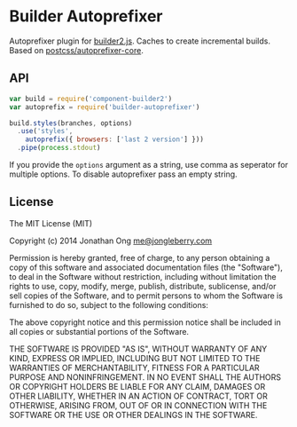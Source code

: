 # Builder Autoprefixer

Autoprefixer plugin for [builder2.js](https://github.com/componentjs/builder2.js). Caches to create incremental builds. Based on [postcss/autoprefixer-core](https://github.com/postcss/autoprefixer-core).

## API

```js
var build = require('component-builder2')
var autoprefix = require('builder-autoprefixer')

build.styles(branches, options)
  .use('styles',
    autoprefix({ browsers: ['last 2 version'] }))
  .pipe(process.stdout)
```

If you provide the `options` argument as a string, use comma as seperator for multiple options.
To disable autoprefixer pass an empty string.

## License

The MIT License (MIT)

Copyright (c) 2014 Jonathan Ong me@jongleberry.com

Permission is hereby granted, free of charge, to any person obtaining a copy
of this software and associated documentation files (the "Software"), to deal
in the Software without restriction, including without limitation the rights
to use, copy, modify, merge, publish, distribute, sublicense, and/or sell
copies of the Software, and to permit persons to whom the Software is
furnished to do so, subject to the following conditions:

The above copyright notice and this permission notice shall be included in
all copies or substantial portions of the Software.

THE SOFTWARE IS PROVIDED "AS IS", WITHOUT WARRANTY OF ANY KIND, EXPRESS OR
IMPLIED, INCLUDING BUT NOT LIMITED TO THE WARRANTIES OF MERCHANTABILITY,
FITNESS FOR A PARTICULAR PURPOSE AND NONINFRINGEMENT. IN NO EVENT SHALL THE
AUTHORS OR COPYRIGHT HOLDERS BE LIABLE FOR ANY CLAIM, DAMAGES OR OTHER
LIABILITY, WHETHER IN AN ACTION OF CONTRACT, TORT OR OTHERWISE, ARISING FROM,
OUT OF OR IN CONNECTION WITH THE SOFTWARE OR THE USE OR OTHER DEALINGS IN
THE SOFTWARE.
